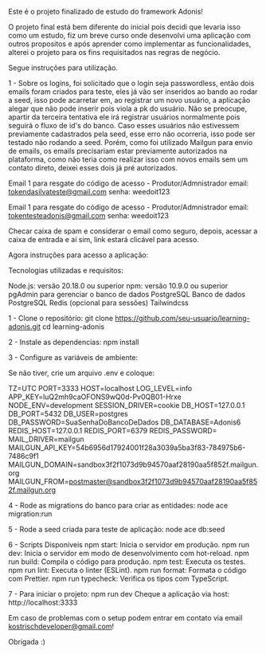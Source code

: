 Este é o projeto finalizado de estudo do framework Adonis!

O projeto final está bem diferente do inicial pois decidi que levaria isso como um estudo, fiz um breve curso onde desenvolvi uma aplicação com outros propositos e após aprender como implementar as funcionalidades, 
alterei o projeto para os fins requisitados nas regras de negócio.

Segue instruções para utilização.

1 - Sobre os logins, foi solicitado que o login seja passwordless, então dois emails foram criados para teste, eles já vão ser inseridos ao bando ao rodar a seed, isso pode acarretar em, ao registrar um novo usuário,
a aplicação alegar que não pode inserir pois viola a pk do usuário. Não se preocupe, apartir da terceira tentativa ele irá registrar usuários normalmente pois seguirá o fluxo de id's do banco. Caso esses usuários não
estivessem previamente cadastrados pela seed, esse erro não ocorreria, isso pode ser testado não rodando a seed. Porém, como foi utilizado Mailgun para envio de emails, os emails precisariam estar previamente autorizados
na plataforma, como não teria como realizar isso com novos emails sem um contato direto, deixei esses dois já pré autorizados.

Email 1 para resgate do código de acesso - Produtor/Admnistrador
email: tokendasilvateste@gmail.com
senha: weedoit123

Email 1 para resgate do código de acesso - Produtor/Admnistrador
email: tokentesteadonis@gmail.com
senha: weedoit123

Checar caixa de spam e considerar o email como seguro, depois, acessar a caixa de entrada e aí sim, link estará clicável para acesso.

Agora instruções para acesso a aplicação:

Tecnologias utilizadas e requisitos:

Node.js: versão 20.18.0 ou superior
npm: versão 10.9.0 ou superior
pgAdmin para gerenciar o banco de dados PostgreSQL
Banco de dados PostgreSQL
Redis (opcional para sessões)
Tailwindcss

1 - Clone o repositório:
git clone https://github.com/seu-usuario/learning-adonis.git
cd learning-adonis

2 - Instale as dependencias:
npm install

3 - Configure as variáveis de ambiente:

Se não tiver, crie um arquivo .env e coloque:

TZ=UTC
PORT=3333
HOST=localhost
LOG_LEVEL=info
APP_KEY=luQ2mh9caOFONS9wQ0d-Pv0QB01-Hrxe
NODE_ENV=development
SESSION_DRIVER=cookie
DB_HOST=127.0.0.1
DB_PORT=5432
DB_USER=postgres
DB_PASSWORD=SuaSenhaDoBancoDeDados
DB_DATABASE=Adonis6
REDIS_HOST=127.0.0.1
REDIS_PORT=6379
REDIS_PASSWORD=
MAIL_DRIVER=mailgun
MAILGUN_API_KEY=54b6956d17924001f28a3039a5ba3f83-784975b6-7486c9f1
MAILGUN_DOMAIN=sandbox3f2f1073d9b94570aaf28190aa5f852f.mailgun.org
MAILGUN_FROM=postmaster@sandbox3f2f1073d9b94570aaf28190aa5f852f.mailgun.org

4 - Rode as migrations do banco para criar as entidades:
node ace migration:run

5 - Rode a seed criada para teste de aplicação:
node ace db:seed

6 - Scripts Disponíveis
npm start: Inicia o servidor em produção.
npm run dev: Inicia o servidor em modo de desenvolvimento com hot-reload.
npm run build: Compila o código para produção.
npm test: Executa os testes.
npm run lint: Executa o linter (ESLint).
npm run format: Formata o código com Prettier.
npm run typecheck: Verifica os tipos com TypeScript.

7 - Para iniciar o projeto:
npm run dev
Cheque a aplicação via host: http://localhost:3333


Em caso de problemas com o setup podem entrar em contato via email kostrischdeveloper@gmail.com!

Obrigada :)
